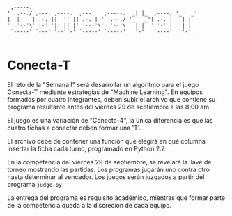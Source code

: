 
     ,-----.                                  _            _____         
    '  .--./ ,---. ,----.  ,---.   ,-----.  _| |_  ,----, '_   _'         
    |  |    | .-. ||  '' || .-. | '  .--./ '_   _'| .-. |   | |        
    '  '--'\' '-' '|  || |' '---'\'  '--'\   | |  ' '-' |   | |           
     `-----' `---' '--''-' `-----' `-----'   '-'   `----'   '-'             
    --------------------------------------------------------------

# Conecta-T

El reto de la "Semana I" será desarrollar un algoritmo para el juego Conecta-T mediante estrategias de "Machine Learning". En equipos formados por cuatro integrantes, deben subir el archivo que contiene su programa resultante antes del viernes 29 de septiembre a las 8:00 am.

El juego es una variación de "Conecta-4", la única diferencia es que las cuatro fichas a conectar deben formar una 'T'.

El archivo debe de contener una función que elegirá en qué columna insertar la ficha cada turno, programado en Python 2.7.

En la competencia del viernes 29 de septiembre, se revelará la llave de torneo mostrando las partidas. Los programas jugarán uno contra otro hasta determinar al vencedor. Los juegos serán juzgados a partir del programa `judge.py`

La entrega del programa es requisito académico, mientras que formar parte de la competencia queda a la discreción de cada equipo.
